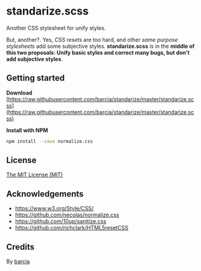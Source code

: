 # standarize.scss

Another CSS stylesheet for unify styles.

But, another?. Yes, _CSS resets_ are too hard, and other _same purpose stylesheets_ add some subjective styles. **standarize.scss** is in the **middle of this two proposals: Unify basic styles and correct many bugs, but don't add subjective styles**.



## Getting started

**Download**   
[https://raw.githubusercontent.com/barcia/standarize/master/standarize.scss](https://raw.githubusercontent.com/barcia/standarize/master/standarize.scss)


**Install with NPM**

```bash
npm install --save normalize.css
```



## License

[The MIT License (MIT)](https://github.com/barcia/standarize/blob/master/LICENSE)



## Acknowledgements

* https://www.w3.org/Style/CSS/
* https://github.com/necolas/normalize.css
* https://github.com/10up/sanitize.css
* https://github.com/richclark/HTML5resetCSS



## Credits

By [barcia](barcia.cc)
